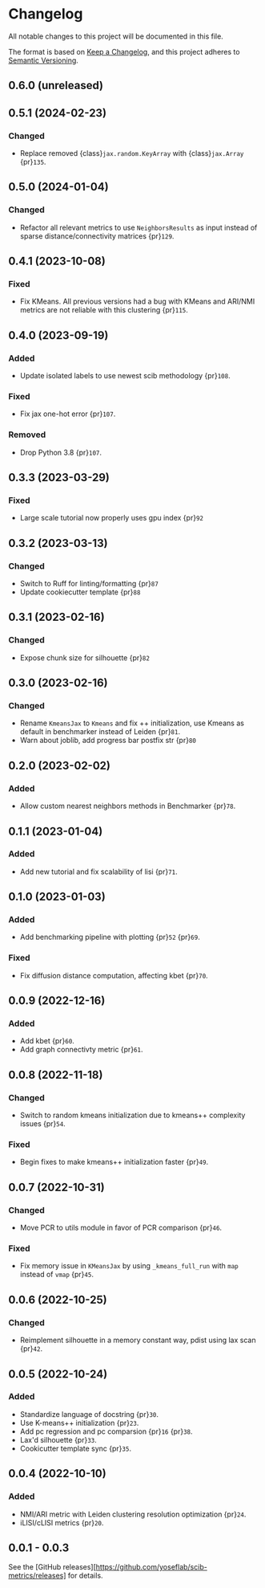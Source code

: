 # Changelog

All notable changes to this project will be documented in this file.

The format is based on [Keep a Changelog][],
and this project adheres to [Semantic Versioning][].

[keep a changelog]: https://keepachangelog.com/en/1.0.0/
[semantic versioning]: https://semver.org/spec/v2.0.0.html

## 0.6.0 (unreleased)

## 0.5.1 (2024-02-23)

### Changed

-   Replace removed {class}`jax.random.KeyArray` with {class}`jax.Array` {pr}`135`.

## 0.5.0 (2024-01-04)

### Changed

-   Refactor all relevant metrics to use `NeighborsResults` as input instead of sparse
    distance/connectivity matrices {pr}`129`.

## 0.4.1 (2023-10-08)

### Fixed

-   Fix KMeans. All previous versions had a bug with KMeans and ARI/NMI metrics are not reliable
    with this clustering {pr}`115`.

## 0.4.0 (2023-09-19)

### Added

-   Update isolated labels to use newest scib methodology {pr}`108`.

### Fixed

-   Fix jax one-hot error {pr}`107`.

### Removed

-   Drop Python 3.8 {pr}`107`.

## 0.3.3 (2023-03-29)

### Fixed

-   Large scale tutorial now properly uses gpu index {pr}`92`

## 0.3.2 (2023-03-13)

### Changed

-   Switch to Ruff for linting/formatting {pr}`87`
-   Update cookiecutter template {pr}`88`

## 0.3.1 (2023-02-16)

### Changed

-   Expose chunk size for silhouette {pr}`82`

## 0.3.0 (2023-02-16)

### Changed

-   Rename `KmeansJax` to `Kmeans` and fix ++ initialization, use Kmeans as default in benchmarker instead of Leiden {pr}`81`.
-   Warn about joblib, add progress bar postfix str {pr}`80`

## 0.2.0 (2023-02-02)

### Added

-   Allow custom nearest neighbors methods in Benchmarker {pr}`78`.

## 0.1.1 (2023-01-04)

### Added

-   Add new tutorial and fix scalability of lisi {pr}`71`.

## 0.1.0 (2023-01-03)

### Added

-   Add benchmarking pipeline with plotting {pr}`52` {pr}`69`.

### Fixed

-   Fix diffusion distance computation, affecting kbet {pr}`70`.

## 0.0.9 (2022-12-16)

### Added

-   Add kbet {pr}`60`.
-   Add graph connectivty metric {pr}`61`.

## 0.0.8 (2022-11-18)

### Changed

-   Switch to random kmeans initialization due to kmeans++ complexity issues {pr}`54`.

### Fixed

-   Begin fixes to make kmeans++ initialization faster {pr}`49`.

## 0.0.7 (2022-10-31)

### Changed

-   Move PCR to utils module in favor of PCR comparison {pr}`46`.

### Fixed

-   Fix memory issue in `KMeansJax` by using `_kmeans_full_run` with `map` instead of `vmap` {pr}`45`.

## 0.0.6 (2022-10-25)

### Changed

-   Reimplement silhouette in a memory constant way, pdist using lax scan {pr}`42`.

## 0.0.5 (2022-10-24)

### Added

-   Standardize language of docstring {pr}`30`.
-   Use K-means++ initialization {pr}`23`.
-   Add pc regression and pc comparsion {pr}`16` {pr}`38`.
-   Lax'd silhouette {pr}`33`.
-   Cookicutter template sync {pr}`35`.

## 0.0.4 (2022-10-10)

### Added

-   NMI/ARI metric with Leiden clustering resolution optimization {pr}`24`.
-   iLISI/cLISI metrics {pr}`20`.

## 0.0.1 - 0.0.3

See the [GitHub releases][https://github.com/yoseflab/scib-metrics/releases] for details.
